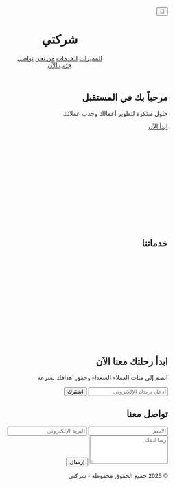 <!DOCTYPE html>
<html lang="ar" dir="rtl">
<head>
  <meta charset="UTF-8">
  <meta name="viewport" content="width=device-width, initial-scale=1.0">
  <title>صفحتك الترحيبية</title>
  <script src="https://cdn.tailwindcss.com"></script>
  <link rel="preconnect" href="https://fonts.googleapis.com">
  <link href="https://fonts.googleapis.com/css2?family=Cairo:wght@400;700&display=swap" rel="stylesheet">
  <style>
    body {font-family: 'Cairo', sans-serif; position: relative; transition: background 0.3s, color 0.3s;}
    .fade-in {opacity: 0; transform: translateY(20px); transition: opacity 1s ease, transform 1s ease;}
    .fade-in.show {opacity: 1; transform: translateY(0);}
    #particles-js {position: fixed; width: 100%; height: 100%; top: 0; left: 0; z-index: -1;}
    .dark-mode {background-color: #1a202c; color: #e2e8f0;}
    .dark-mode header, .dark-mode footer, .dark-mode section.bg-white, .dark-mode section.bg-gray-50, .dark-mode form.bg-white {background-color: #2d3748; color: #e2e8f0;}
    .hover-effect:hover {transform: scale(1.08) rotate(1deg); box-shadow: 0 8px 25px rgba(0,0,0,0.2);}
  </style>
  <script src="https://cdn.jsdelivr.net/npm/particles.js"></script>
</head>
<body class="bg-gray-100">
  <!-- Background Animation -->
  <div id="particles-js"></div>

  <!-- Dark Mode Toggle -->
  <button id="darkToggle" class="fixed top-4 left-4 z-50 bg-indigo-600 text-white px-4 py-2 rounded-full shadow hover:bg-indigo-700 transition">🌙</button>

  <!-- Header -->
  <header class="flex justify-between items-center px-8 py-4 bg-white shadow-md sticky top-0 z-40">
    <h1 class="text-2xl font-bold text-indigo-600">شركتي</h1>
    <nav class="space-x-6 hidden md:flex">
      <a href="#features" class="text-gray-600 hover:text-indigo-600 transition">المميزات</a>
      <a href="#services" class="text-gray-600 hover:text-indigo-600 transition">الخدمات</a>
      <a href="#about" class="text-gray-600 hover:text-indigo-600 transition">من نحن</a>
      <a href="#contact" class="text-gray-600 hover:text-indigo-600 transition">تواصل</a>
    </nav>
    <a href="#cta" class="bg-indigo-600 text-white px-4 py-2 rounded-lg hover:bg-indigo-700 transition">جرّب الآن</a>
  </header>

  <!-- Hero Section -->
  <section class="text-center py-20 bg-gradient-to-r from-indigo-500 via-purple-500 to-pink-500 text-white relative">
    <h2 class="text-4xl md:text-6xl font-bold mb-6 animate-bounce">مرحباً بك في المستقبل</h2>
    <p class="text-lg md:text-2xl mb-8">حلول مبتكرة لتطوير أعمالك وجذب عملائك</p>
    <a href="#cta" class="bg-white text-indigo-600 px-6 py-3 rounded-full font-bold text-lg hover:bg-gray-100 transition hover-effect">ابدأ الآن</a>
  </section>

  <!-- Features -->
  <section id="features" class="py-16 px-8 grid md:grid-cols-3 gap-8 text-center">
    <div class="bg-white p-6 rounded-2xl shadow hover-effect transition fade-in">
      <h3 class="text-xl font-bold mb-4 text-indigo-600">تصميم عصري</h3>
      <p class="text-gray-600">واجهات جذابة بأحدث معايير التصميم</p>
    </div>
    <div class="bg-white p-6 rounded-2xl shadow hover-effect transition fade-in">
      <h3 class="text-xl font-bold mb-4 text-indigo-600">سرعة الأداء</h3>
      <p class="text-gray-600">أداء فائق وتجربة مستخدم مثالية</p>
    </div>
    <div class="bg-white p-6 rounded-2xl shadow hover-effect transition fade-in">
      <h3 class="text-xl font-bold mb-4 text-indigo-600">دعم مستمر</h3>
      <p class="text-gray-600">خدمة عملاء ودعم تقني على مدار الساعة</p>
    </div>
  </section>

  <!-- Services Section -->
  <section id="services" class="py-16 px-8 bg-gray-50">
    <h2 class="text-3xl font-bold text-center mb-10">خدماتنا</h2>
    <div class="grid md:grid-cols-3 gap-8 text-center">
      <div class="bg-white p-6 rounded-xl shadow hover-effect transition fade-in">
        <h3 class="text-lg font-bold mb-3 text-indigo-600">تصميم مواقع</h3>
        <p class="text-gray-600">تصميم مواقع احترافية عصرية بأحدث التقنيات</p>
      </div>
      <div class="bg-white p-6 rounded-xl shadow hover-effect transition fade-in">
        <h3 class="text-lg font-bold mb-3 text-indigo-600">التسويق الرقمي</h3>
        <p class="text-gray-600">حملات تسويقية مدروسة لزيادة عملائك</p>
      </div>
      <div class="bg-white p-6 rounded-xl shadow hover-effect transition fade-in">
        <h3 class="text-lg font-bold mb-3 text-indigo-600">تحليل البيانات</h3>
        <p class="text-gray-600">تقارير دقيقة لتحسين أداء أعمالك</p>
      </div>
    </div>
  </section>

  <!-- Call to Action -->
  <section id="cta" class="text-center py-16 bg-indigo-600 text-white">
    <h2 class="text-3xl font-bold mb-4">ابدأ رحلتك معنا الآن</h2>
    <p class="mb-6 text-lg">انضم إلى مئات العملاء السعداء وحقق أهدافك بسرعة</p>
    <form class="max-w-md mx-auto flex gap-2">
      <input type="email" placeholder="أدخل بريدك الإلكتروني" class="w-full p-3 rounded-lg text-gray-700 focus:outline-none">
      <button type="submit" class="bg-pink-500 hover:bg-pink-600 px-6 py-3 rounded-lg font-bold hover-effect">اشترك</button>
    </form>
  </section>

  <!-- Contact Form & Social Media -->
  <section id="contact" class="py-16 px-8 bg-gray-100">
    <h2 class="text-3xl font-bold text-center mb-6">تواصل معنا</h2>
    <form class="max-w-lg mx-auto bg-white p-6 rounded-xl shadow space-y-4">
      <input type="text" placeholder="الاسم" class="w-full p-3 border rounded-lg focus:outline-none">
      <input type="email" placeholder="البريد الإلكتروني" class="w-full p-3 border rounded-lg focus:outline-none">
      <textarea placeholder="رسالتك" class="w-full p-3 border rounded-lg focus:outline-none" rows="4"></textarea>
      <button type="submit" class="bg-indigo-600 text-white px-6 py-3 rounded-lg hover:bg-indigo-700 transition w-full hover-effect">إرسال</button>
    </form>
    <div class="flex justify-center mt-6 space-x-4 text-indigo-600 text-2xl">
      <a href="#" class="hover:text-pink-500"><i class="fab fa-facebook"></i></a>
      <a href="#" class="hover:text-pink-500"><i class="fab fa-twitter"></i></a>
      <a href="#" class="hover:text-pink-500"><i class="fab fa-instagram"></i></a>
    </div>
  </section>

  <!-- Footer -->
  <footer class="text-center py-6 bg-gray-200 text-gray-700">
    <p>© 2025 جميع الحقوق محفوظة - شركتي</p>
  </footer>

  <script>
    const fadeElements = document.querySelectorAll('.fade-in');
    window.addEventListener('scroll', () => {
      fadeElements.forEach(el => {
        const rect = el.getBoundingClientRect();
        if(rect.top < window.innerHeight - 100) {
          el.classList.add('show');
        }
      });
    });

    particlesJS('particles-js', {
      particles: {
        number: { value: 80, density: { enable: true, value_area: 800 } },
        color: { value: '#ffffff' },
        shape: { type: 'circle' },
        opacity: { value: 0.5 },
        size: { value: 3 },
        line_linked: { enable: true, color: '#ffffff', opacity: 0.4 },
        move: { enable: true, speed: 3 }
      }
    });

    const darkToggle = document.getElementById('darkToggle');
    darkToggle.addEventListener('click', () => {
      document.body.classList.toggle('dark-mode');
      darkToggle.textContent = document.body.classList.contains('dark-mode') ? '☀️' : '🌙';
    });
  </script>
  <script src="https://kit.fontawesome.com/a076d05399.js" crossorigin="anonymous"></script>
</body>
</html>
